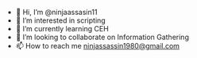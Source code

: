 - 👋 Hi, I’m @ninjaassasin11
- 👀 I’m interested in scripting
- 🌱 I’m currently learning CEH
- 💞️ I’m looking to collaborate on Information Gathering
- 📫 How to reach me ninjassassin1980@gmail.com

<!---
ninjaassasin11/ninjaassasin11 is a ✨ special ✨ repository because its `README.md` (this file) appears on your GitHub profile.
You can click the Preview link to take a look at your changes.
--->
